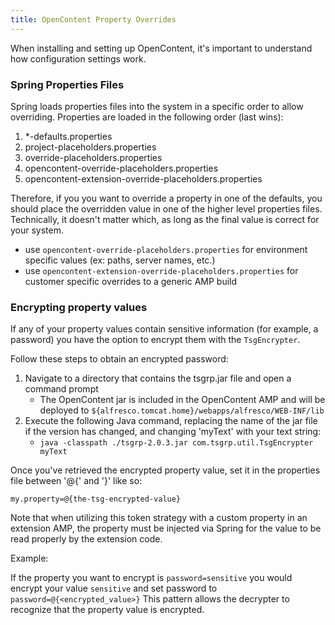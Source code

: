 ```yaml
---
title: OpenContent Property Overrides
---
```


When installing and setting up OpenContent, it's important to understand how configuration settings work.

### Spring Properties Files

Spring loads properties files into the system in a specific order to allow overriding.  Properties are loaded in the following order (last wins):

1. *-defaults.properties
1. project-placeholders.properties
1. override-placeholders.properties
1. opencontent-override-placeholders.properties
1. opencontent-extension-override-placeholders.properties

Therefore, if you you want to override a property in one of the defaults, you should place the overridden value in one of the higher level properties files.  Technically, it doesn't matter which, as long as the final value is correct for your system.

* use `opencontent-override-placeholders.properties` for environment specific values (ex: paths, server names, etc.)
* use `opencontent-extension-override-placeholders.properties` for customer specific overrides to a generic AMP build

### Encrypting property values

If any of your property values contain sensitive information (for example, a password) you have the option to encrypt them with the `TsgEncrypter`.

Follow these steps to obtain an encrypted password:

1. Navigate to a directory that contains the tsgrp.jar file and open a command prompt
    * The OpenContent jar is included in the OpenContent AMP and will be deployed to `${alfresco.tomcat.home}/webapps/alfresco/WEB-INF/lib`
1. Execute the following Java command, replacing the name of the jar file if the version has changed, and changing 'myText' with your text string:
    * `java -classpath ./tsgrp-2.0.3.jar com.tsgrp.util.TsgEncrypter myText`

Once you've retrieved the encrypted property value, set it in the properties file between '@{' and '}' like so:

```properties
my.property=@{the-tsg-encrypted-value}
```

Note that when utilizing this token strategy with a custom property in an extension AMP, the property must be injected via Spring for the value to be read properly by the extension code.

Example:

If the property you want to encrypt is `password=sensitive` you would encrypt your value `sensitive` and set password to `password=@{<encrypted_value>}` This pattern allows the decrypter to recognize that the property value is encrypted.
